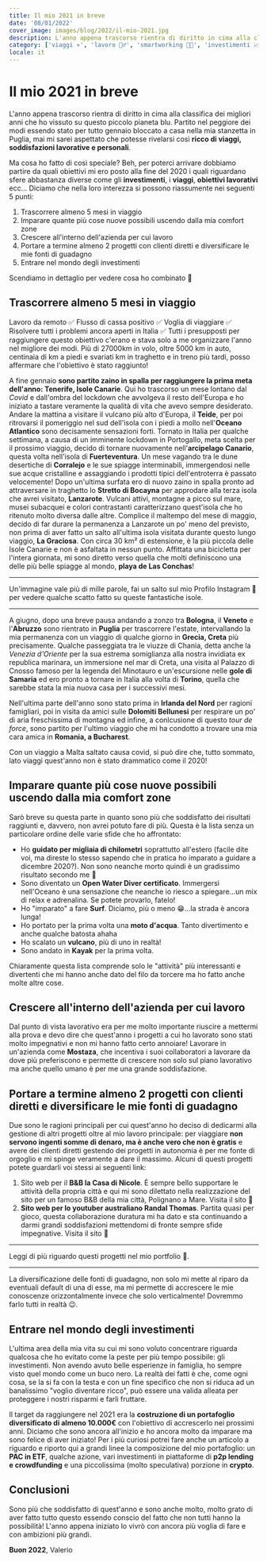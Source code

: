 ```yaml
---
title: Il mio 2021 in breve
date: '08/01/2022'
cover_image: images/blog/2022/il-mio-2021.jpg
description: L'anno appena trascorso rientra di diritto in cima alla classifica dei migliori anni che ho vissuto su questo piccolo pianeta blu. artito nel peggiore dei modi...
category: ['viaggi ✈️', 'lavoro 🤵‍♂️', 'smartworking 👨‍💻', 'investimenti 📈']
locale: it
---
```


# Il mio 2021 in breve

L'anno appena trascorso rientra di diritto in cima alla classifica dei migliori anni che ho vissuto su questo piccolo pianeta blu. Partito nel peggiore dei modi essendo stato per tutto gennaio bloccato a casa nella mia stanzetta in Puglia, mai mi sarei aspettato che potesse rivelarsi così **ricco di viaggi, soddisfazioni lavorative e personali**.

Ma cosa ho fatto di così speciale? Beh, per poterci arrivare dobbiamo partire da quali obiettivi mi ero posto alla fine del 2020 i quali riguardano sfere abbastanza diverse come gli **investimenti**, i **viaggi**, **obiettivi lavorativi** ecc... Diciamo che nella loro interezza si possono riassumente nei seguenti 5 punti:

1. Trascorrere almeno 5 mesi in viaggio
2. Imparare quante più cose nuove possibili uscendo dalla mia comfort zone
3. Crescere all'interno dell'azienda per cui lavoro
4. Portare a termine almeno 2 progetti con clienti diretti e diversificare le mie fonti di guadagno
5. Entrare nel mondo degli investimenti

Scendiamo in dettaglio per vedere cosa ho combinato 🧐

## Trascorrere almeno 5 mesi in viaggio

Lavoro da remoto ✅ Flusso di cassa positivo ✅ Voglia di viaggiare ✅ Risolvere tutti i problemi ancora aperti in Italia ✅
Tutti i presupposti per raggiungere questo obiettivo c'erano e stava solo a me organizzare l'anno nel migliore dei modi.
Più di 27000km in volo, oltre 5000 km in auto, centinaia di km a piedi e svariati km in traghetto e in treno più tardi, posso affermare che l'obiettivo è stato raggiunto!

A fine gennaio **sono partito zaino in spalla per raggiungere la prima meta dell'anno: Tenerife, Isole Canarie**. Qui ho trascorso un mese lontano dal _Covid_ e dall'ombra del lockdown che avvolgeva il resto dell'Europa e ho iniziato a tastare veramente la qualità di vita che avevo sempre desiderato. Andare la mattina a visitare il vulcano più alto d'Europa, il **Teide**, per poi ritrovarsi il pomeriggio nel sud dell'isola con i piedi a mollo nell'**Oceano Atlantico** sono decisamente sensazioni forti.
Tornato in Italia per qualche settimana, a causa di un imminente lockdown in Portogallo, meta scelta per il prossimo viaggio, decido di tornare nuovamente nell'**arcipelago Canario**, questa volta nell'isola di **Fuerteventura**. Un mese vagando tra le dune desertiche di **Corralejo** e le sue spiagge interminabili, immergendosi nelle sue acque cristalline e assaggiando i prodotti tipici dell'entroterra è passato velocemente! Dopo un'ultima surfata ero di nuovo zaino in spalla pronto ad attraversare in traghetto lo **Stretto di Bocayna** per approdare alla terza isola che avrei visitato, **Lanzarote**. Vulcani attivi, montagne a picco sul mare, musei subacquei e colori contrastanti caratterizzano quest'isola che ho ritenuto molto diversa dalle altre. Complice il maltempo del mese di maggio, decido di far durare la permanenza a Lanzarote un po' meno del previsto, non prima di aver fatto un salto all'ultima isola visitata durante questo lungo viaggio, **La Graciosa**. Con circa 30 km² di estensione, è la più piccola delle Isole Canarie e non è asfaltata in nessun punto. Affittata una bicicletta per l'intera giornata, mi sono diretto verso quella che molti definiscono una delle più belle spiagge al mondo, **playa de Las Conchas**!

<hr/>

Un'immagine vale più di mille parole, fai un salto sul mio <Link  href="https://www.instagram.com/the_wanderer_developer/" title="Instagram The Wanderer Developer">Profilo Instagram 🔗</Link> per vedere qualche scatto fatto su queste fantastiche isole.

<hr/>

A giugno, dopo una breve pausa andando a zonzo tra **Bologna**, il **Veneto** e l'**Abruzzo** sono rientrato in **Puglia** per trascorrere l'estate, intervallando la mia permanenza con un viaggio di qualche giorno in **Grecia, Creta** più precisamente. Qualche passeggiata tra le viuzze di Chania, detta anche la _Venezia d'Oriente_ per la sua estrema somiglianza alla nostra invidiata ex republica marinara, un immersione nel mar di Creta, una visita al Palazzo di Cnosso famoso per la legenda del Minotauro e un'escursione nelle **gole di Samaria** ed ero pronto a tornare in Italia alla volta di **Torino**, quella che sarebbe stata la mia nuova casa per i successivi mesi.

Nell'ultima parte dell'anno sono stato prima in **Irlanda del Nord** per ragioni famigliari, poi in visita da amici sulle **Dolomiti Bellunesi** per respirare un po' di aria freschissima di montagna ed infine, a conlcusione di questo _tour de force_, sono partito per l'ultimo viaggio che mi ha condotto a trovare una mia cara amica in **Romania, a Bucharest**.

Con un viaggio a Malta saltato causa covid, si può dire che, tutto sommato, lato viaggi quest'anno non è stato drammatico come il 2020!

## Imparare quante più cose nuove possibili uscendo dalla mia comfort zone

Sarò breve su questa parte in quanto sono più che soddisfatto dei risultati raggiunti e, davvero, non avrei potuto fare di più. Questa è la lista senza un particolare ordine delle varie sfide che ho affrontato:

- Ho **guidato per migliaia di chilometri** soprattutto all'estero (facile dite voi, ma direste lo stesso sapendo che in pratica ho imparato a guidare a dicembre 2020?). Non sono neanche morto quindi è un gradissimo risultato secondo me 🤣
- Sono diventato un **Open Water Diver certificato**. Immergersi nell'Oceano è una sensazione che neanche io riesco a spiegare...un mix di relax e adrenalina. Se potete provarlo, fatelo!
- Ho "imparato" a fare **Surf**. Diciamo, più o meno 😁...la strada è ancora lunga!
- Ho portato per la prima volta una **moto d'acqua**. Tanto divertimento e anche qualche batosta ahaha
- Ho scalato un **vulcano**, più di uno in realtà!
- Sono andato in **Kayak** per la prima volta.

Chiaramente questa lista comprende solo le "attività" più interessanti e divertenti che mi hanno anche dato del filo da torcere ma ho fatto anche molte altre cose.

## Crescere all'interno dell'azienda per cui lavoro

Dal punto di vista lavorativo era per me molto importante riuscire a mettermi alla prova e devo dire che quest'anno i progetti a cui ho lavorato sono stati molto impegnativi e non mi hanno fatto certo annoiare!
Lavorare in un'azienda come **Mostaza**, che incentiva i suoi collaboratori a lavorare da dove più preferiscono e permette di crescere non solo sul piano lavorativo ma anche quello umano è per me una grande soddisfazione.

## Portare a termine almeno 2 progetti con clienti diretti e diversificare le mie fonti di guadagno

Due sono le ragioni principali per cui quest'anno ho deciso di dedicarmi alla gestione di altri progetti oltre al mio lavoro principale: per viaggiare **non servono ingenti somme di denaro, ma è anche vero che non è gratis** e avere dei clienti diretti gestendo dei progetti in autonomia è per me fonte di orgoglio e mi spinge veramente a dare il massimo. Alcuni di questi progetti potete guardarli voi stessi ai seguenti link:

1. Sito web per il **B&B la Casa di Nicole**. È sempre bello supportare le attività della propria città e qui mi sono dilettato nella realizzazione del sito per un famoso B&B della mia città, Polignano a Mare. <Link  href="https://www.lacasadinicole.com/" title="B&B la Casa di Nicole">Visita il sito 🔗</Link>
2. **Sito web per lo youtuber australiano Randal Thomas**. Partita quasi per gioco, questa collaborazione duratura mi ha dato e sta continuando a darmi grandi soddisfazioni mettendomi di fronte sempre sfide impegnative. <Link  href="https://randy.gg/" title="Sito web randy.gg">Visita il sito 🔗</Link>

<hr/>

Leggi di più riguardo questi progetti <Link  href="https://www.thewandererdeveloper.com/en#Portfolio" title="Portfolio The Wanderer Developer">nel mio portfolio 🔗</Link>.

<hr/>

La diversificazione delle fonti di guadagno, non solo mi mette al riparo da eventuali default di una di esse, ma mi permette di accrescere le mie conoscenze orizzontalmente invece che solo verticalmente! Dovremmo farlo tutti in realtà 😉.

## Entrare nel mondo degli investimenti

L'ultima area della mia vita su cui mi sono voluto concentrare riguarda qualcosa che ho evitato come la peste per più tempo possibile: gli investimenti. Non avendo avuto belle esperienze in famiglia, ho sempre visto quel mondo come un buco nero. La realtà dei fatti è che, come ogni cosa, se la si fa con la testa e con un fine specifico che non si riduca ad un banalissimo "voglio diventare ricco", può essere una valida alleata per proteggere i nostri risparmi e farli fruttare.

Il target da raggiungere nel 2021 era la **costruzione di un portafoglio diversificato di almeno 10.000€** con l'obiettivo di accrescerlo nei prossimi anni. Diciamo che sono ancora all'inizio e ho ancora molto da imparare ma sono felice di aver iniziato!
Per i più curiosi potrei fare anche un articolo a riguardo e riporto qui a grandi linee la composizione del mio portafoglio: un **PAC in ETF**, qualche azione, vari investimenti in piattaforme di **p2p lending e crowdfunding** e una piccolissima (molto speculativa) porzione in **crypto**.

## Conclusioni

Sono più che soddisfatto di quest'anno e sono anche molto, molto grato di aver fatto tutto questo essendo conscio del fatto che non tutti hanno la possibilità!
L'anno appena iniziato lo vivrò con ancora più voglia di fare e con ambizioni più grandi.

**Buon 2022**,
Valerio

